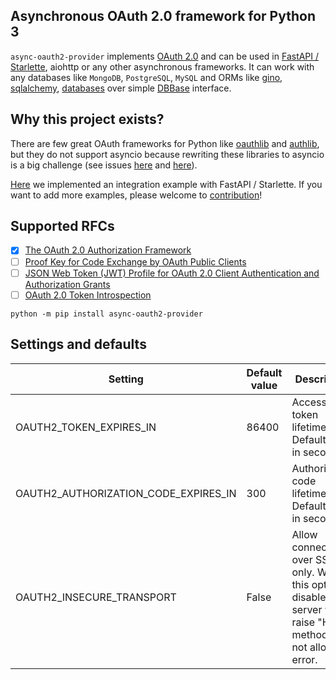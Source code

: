 ## Asynchronous OAuth 2.0 framework for Python 3

`async-oauth2-provider` implements [OAuth 2.0](https://tools.ietf.org/html/rfc6749) and can be used in [FastAPI / Starlette](examples), aiohttp or any other asynchronous frameworks. It can work with any databases like `MongoDB`, `PostgreSQL`, `MySQL` and ORMs like [gino](https://python-gino.org/), [sqlalchemy](https://www.sqlalchemy.org/), [databases](https://pypi.org/project/databases/) over simple [DBBase](src/async_oauth2_provider/db.py) interface.

## Why this project exists?

There are few great OAuth frameworks for Python like [oauthlib](https://github.com/oauthlib/oauthlib) and [authlib](https://github.com/lepture/authlib), but they do not support asyncio because rewriting these libraries to asyncio is a big challenge (see issues [here](https://github.com/lepture/authlib/issues/63) and [here](https://github.com/oauthlib/oauthlib/issues/415)).

[Here](examples) we implemented an integration example with FastAPI / Starlette. If you want to add more examples, please welcome to [contribution](CONTRIBUTING.rst)!

## Supported RFCs

- [x] [The OAuth 2.0 Authorization Framework](https://tools.ietf.org/html/rfc6749)
- [ ] [Proof Key for Code Exchange by OAuth Public Clients](https://tools.ietf.org/html/rfc7636)
- [ ] [JSON Web Token (JWT) Profile for OAuth 2.0 Client Authentication and Authorization Grants](https://tools.ietf.org/html/rfc7523)
- [ ] [OAuth 2.0 Token Introspection](https://tools.ietf.org/html/rfc7662)

```
python -m pip install async-oauth2-provider
```

## Settings and defaults

| Setting                               | Default value | Description                                                                                                         |
| ------------------------------------- | ------------- | ------------------------------------------------------------------------------------------------------------------- |
| OAUTH2_TOKEN_EXPIRES_IN               | 86400         | Access token lifetime. Default value in seconds.                                                                    |
| OAUTH2_AUTHORIZATION_CODE_EXPIRES_IN  | 300           | Authorization code lifetime. Default value in seconds.                                                              |
| OAUTH2_INSECURE_TRANSPORT             | False         | Allow connections over SSL only. When this option is disabled server will raise "HTTP method is not allowed" error. |
